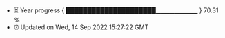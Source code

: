 - ⏳ Year progress { █████████████████████▁▁▁▁▁▁▁▁▁ } 70.31 %
- ⏰ Updated on Wed, 14 Sep 2022 15:27:22 GMT

